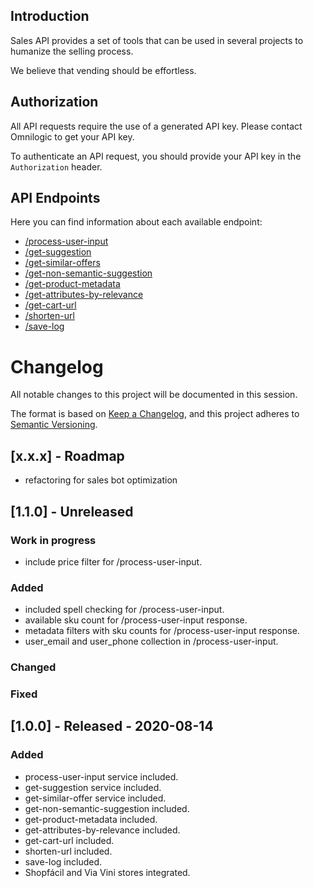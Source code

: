 
## Introduction

Sales API provides a set of tools that can be used in several projects to humanize the selling process.

We believe that vending should be effortless.

## Authorization

All API requests require the use of a generated API key. Please contact Omnilogic to get your API key.

To authenticate an API request, you should provide your API key in the `Authorization` header.

## API Endpoints

Here you can find information about each available endpoint:

* [/process-user-input]
* [/get-suggestion]
* [/get-similar-offers]
* [/get-non-semantic-suggestion]
* [/get-product-metadata]
* [/get-attributes-by-relevance]
* [/get-cart-url]
* [/shorten-url]
* [/save-log]


[//]: # (These are reference links used in the body of this file.)

[/process-user-input]: <docs/process_user_input.md>
[/get-suggestion]: <docs/get_suggestion.md>
[/get-similar-offers]: <docs/get_similar_offers.md>
[/get-non-semantic-suggestion]: <docs/get_non_semantic_suggestion.md>
[/get-product-metadata]: <docs/get_product_metadata.md>
[/get-attributes-by-relevance]: <docs/get_attributes_by_relevance.md>
[/get-cart-url]: <docs/get_cart_url.md>
[/shorten-url]: <docs/shorten_url.md>
[/save-log]: <docs/save_log.md>

# Changelog

All notable changes to this project will be documented in this session.

The format is based on [Keep a Changelog](https://keepachangelog.com/en/1.0.0/),
and this project adheres to [Semantic Versioning](https://semver.org/spec/v2.0.0.html).

## [x.x.x] - Roadmap
- refactoring for sales bot optimization

## [1.1.0] - Unreleased

### Work in progress
- include price filter for /process-user-input.

### Added
- included spell checking for /process-user-input.
- available sku count for /process-user-input response.
- metadata filters with sku counts for /process-user-input response.
- user_email and user_phone collection in /process-user-input.

### Changed

### Fixed

## [1.0.0] - Released - 2020-08-14

### Added

- process-user-input service included.
- get-suggestion service included.
- get-similar-offer service included.
- get-non-semantic-suggestion included.
- get-product-metadata included.
- get-attributes-by-relevance included.
- get-cart-url included.
- shorten-url included.
- save-log included.
- Shopfácil and Via Vini stores integrated.